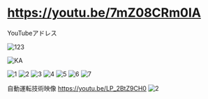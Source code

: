 
# https://youtu.be/7mZ08CRm0IA
YouTubeアドレス

![123](https://user-images.githubusercontent.com/55978194/98230082-16a2e480-1f9e-11eb-8ecf-90f769536340.gif)

![KA](https://user-images.githubusercontent.com/55978194/98232893-92eaf700-1fa1-11eb-8ff5-b340f1de9d7c.jpg)

![1](https://user-images.githubusercontent.com/55978194/98232208-ba8d8f80-1fa0-11eb-91ba-bfeb70d131b7.png)
![2](https://user-images.githubusercontent.com/55978194/98232214-bbbebc80-1fa0-11eb-80a0-dbb559c50d52.png)
![3](https://user-images.githubusercontent.com/55978194/98232218-bc575300-1fa0-11eb-84ed-f52cc450210b.png)
![4](https://user-images.githubusercontent.com/55978194/98232561-240d9e00-1fa1-11eb-879b-8a66d52e70f6.png)
![5](https://user-images.githubusercontent.com/55978194/98232562-24a63480-1fa1-11eb-9fe9-450f512ffab5.png)
![6](https://user-images.githubusercontent.com/55978194/98232565-25d76180-1fa1-11eb-9878-6d4c2373539a.png)
![7](https://user-images.githubusercontent.com/55978194/98232568-25d76180-1fa1-11eb-9737-c48ca6104fa0.png)

自動運転技術映像
https://youtu.be/LP_2BtZ9CH0
![2](https://user-images.githubusercontent.com/55978194/84866198-567f3300-b0b4-11ea-80e7-5554df0d0e06.png)
